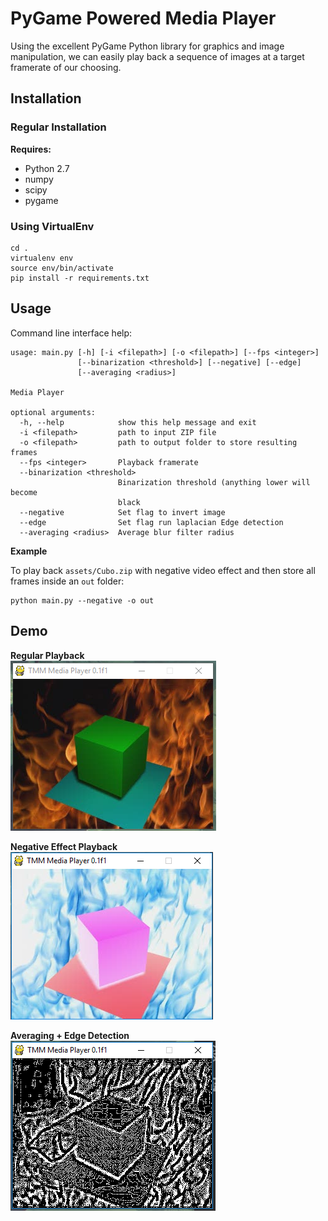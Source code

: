 # PyGame Powered Media Player

Using the excellent PyGame Python library for graphics and image manipulation, we can easily play back a sequence of images at a target framerate of our choosing.

## Installation

### Regular Installation

**Requires:**
- Python 2.7
- numpy
- scipy
- pygame

### Using VirtualEnv

```
cd .
virtualenv env
source env/bin/activate
pip install -r requirements.txt
```

## Usage

Command line interface help:

```
usage: main.py [-h] [-i <filepath>] [-o <filepath>] [--fps <integer>]
               [--binarization <threshold>] [--negative] [--edge]
               [--averaging <radius>]

Media Player

optional arguments:
  -h, --help            show this help message and exit
  -i <filepath>         path to input ZIP file
  -o <filepath>         path to output folder to store resulting frames
  --fps <integer>       Playback framerate
  --binarization <threshold>
                        Binarization threshold (anything lower will become
                        black
  --negative            Set flag to invert image
  --edge                Set flag run laplacian Edge detection
  --averaging <radius>  Average blur filter radius
```

**Example**

To play back `assets/Cubo.zip` with negative video effect and then store all frames inside an
`out` folder:

```
python main.py --negative -o out
```

## Demo

**Regular Playback**  
![](./figures/fig1.png)

**Negative Effect Playback**  
![](./figures/fig2.png)

**Averaging + Edge Detection**  
![](./figures/fig3.png)
